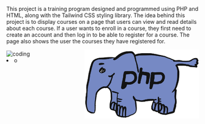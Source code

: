 
  This project is a training program designed and programmed using PHP and HTML, along with the Tailwind CSS styling library. The idea behind this project is to display courses on a page that users can view and read details about each course. If a user wants to enroll in a course, they first need to create an account and then log in to be able to register for a course. The page also shows the user the courses they have registered for.

<img align="right" alt="coding" width="300" height="180" src="https://raw.githubusercontent.com/MaruanBO/MaruanBO/master/assets/php.gif">

<img align="center" alt="coding" width="300" height="180" src="https://tailwindcss.com/_next/static/media/tailwindui-small@75.8bb955b2.jpg">

<li>
  o
</li>
